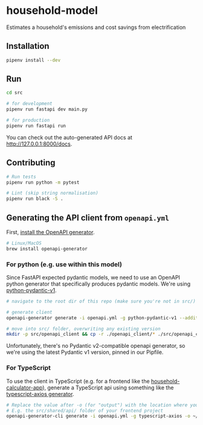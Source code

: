 # household-model

Estimates a household's emissions and cost savings from electrification


## Installation

```bash
pipenv install --dev
```

## Run

```bash
cd src

# for development
pipenv run fastapi dev main.py

# for production
pipenv run fastapi run
```

You can check out the auto-generated API docs at http://127.0.0.1:8000/docs.


## Contributing

```bash
# Run tests
pipenv run python -m pytest

# Lint (skip string normalisation)
pipenv run black -S .
```

## Generating the API client from `openapi.yml`

First, [install the OpenAPI generator](https://openapi-generator.tech/docs/installation/).

```bash
# Linux/MacOS
brew install openapi-generator
```

### For python (e.g. use within this model)

Since FastAPI expected pydantic models, we need to use an OpenAPI python generator that specifically produces pydantic models. We're using [python-pydantic-v1](https://github.com/OpenAPITools/openapi-generator/blob/master/docs/generators/python-pydantic-v1.md).

```bash
# navigate to the root dir of this repo (make sure you're not in src/)

# generate client
openapi-generator generate -i openapi.yml -g python-pydantic-v1 --additional-properties=generateSourceCodeOnly=true

# move into src/ folder, overwriting any existing version
mkdir -p src/openapi_client && cp -r ./openapi_client/* ./src/openapi_client && rm -R ./openapi_client/
```

Unfortunately, there's no Pydantic v2-compatible openapi generator, so we're using the latest Pydantic v1 version, pinned in our Pipfile.

### For TypeScript

To use the client in TypeScript (e.g. for a frontend like the [household-calculator-app](https://github.com/rewiring-nz/household-calculator-app)), generate a TypeScript api using something like the [typescript-axios generator](https://openapi-generator.tech/docs/generators/typescript-axios).

```bash
# Replace the value after -o (for "output") with the location where you want the client to go.
# E.g. the src/shared/api/ folder of your frontend project
openapi-generator-cli generate -i openapi.yml -g typescript-axios -o ~/code/household-calculator-app/src/shared/api/
```